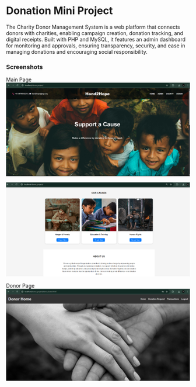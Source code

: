 # Donation Mini Project

The Charity Donor Management System is a web platform that connects donors with charities, enabling campaign creation, donation tracking, and digital receipts. Built with PHP and MySQL, it features an admin dashboard for monitoring and approvals, ensuring transparency, security, and ease in managing donations and encouraging social responsibility.


### Screenshots

Main Page
!["MainPage"](./Screenshots/mainPage.png)

!["MainPage2"](./Screenshots/mainPage2.png)

Donor Page
!["DonorPage"](./Screenshots/donorHome.png)